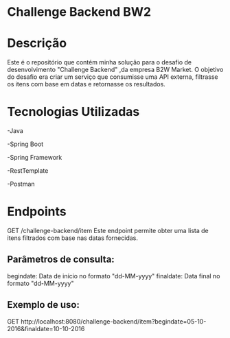 #  Challenge Backend BW2


# Descrição


Este é o repositório que contém minha solução para o desafio de desenvolvimento "Challenge Backend" ,da empresa  B2W Market.
O objetivo do desafio era criar um serviço que consumisse uma API externa, filtrasse os itens com base em datas e retornasse os resultados.

# Tecnologias Utilizadas

-Java

-Spring Boot

-Spring Framework

-RestTemplate

-Postman

# Endpoints

GET /challenge-backend/item
Este endpoint permite obter uma lista de itens filtrados com base nas datas fornecidas.

## Parâmetros de consulta:

begindate: Data de início no formato "dd-MM-yyyy"
finaldate: Data final no formato "dd-MM-yyyy"

## Exemplo de uso:
GET http://localhost:8080/challenge-backend/item?begindate=05-10-2016&finaldate=10-10-2016
